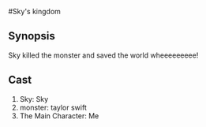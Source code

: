 #Sky's kingdom

## Synopsis
Sky killed the monster and saved the world wheeeeeeeee!

## Cast
 1. Sky: Sky
 2. monster: taylor swift
 3. The Main Character: Me
 
